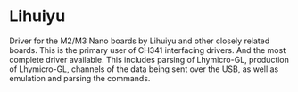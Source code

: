 # Lihuiyu

Driver for the M2/M3 Nano boards by Lihuiyu and other closely related boards. This is the primary user of CH341
interfacing drivers. And the most complete driver available. This includes parsing of Lhymicro-GL, production of
Lhymicro-GL, channels of the data being sent over the USB, as well as emulation and parsing the commands.
